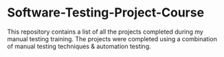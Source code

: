 # Software-Testing-Project-Course
This repository contains a list of all the projects completed during my manual testing training. The projects were completed using a combination of manual testing techniques &amp; automation testing.
